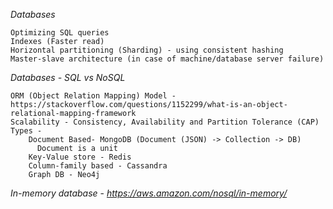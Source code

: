   
*Databases*

    Optimizing SQL queries
    Indexes (Faster read)
    Horizontal partitioning (Sharding) - using consistent hashing
    Master-slave architecture (in case of machine/database server failure)
    
*Databases - SQL vs NoSQL*

    ORM (Object Relation Mapping) Model - https://stackoverflow.com/questions/1152299/what-is-an-object-relational-mapping-framework
    Scalability - Consistency, Availability and Partition Tolerance (CAP)
    Types - 
        Document Based- MongoDB (Document (JSON) -> Collection -> DB)
          Document is a unit
        Key-Value store - Redis
        Column-family based - Cassandra
        Graph DB - Neo4j
    
*In-memory database* - *https://aws.amazon.com/nosql/in-memory/*

